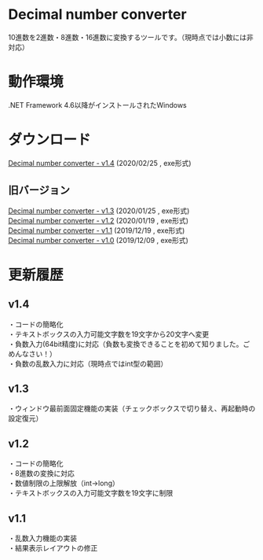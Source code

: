 # Decimal number converter
10進数を2進数・8進数・16進数に変換するツールです。（現時点では小数には非対応）
# 動作環境
.NET Framework 4.6以降がインストールされたWindows
# ダウンロード
[Decimal number converter - v1.4](release/v1.4/Decimal%20number%20converter.exe?raw=true) (2020/02/25 , exe形式)
## 旧バージョン
[Decimal number converter - v1.3](release/v1.3/Decimal%20number%20converter.exe?raw=true) (2020/01/25 , exe形式)<br>
[Decimal number converter - v1.2](release/v1.2/Decimal%20number%20converter.exe?raw=true) (2020/01/19 , exe形式)<br>
[Decimal number converter - v1.1](release/v1.1/Decimal%20number%20converter.exe?raw=true) (2019/12/19 , exe形式)<br>
[Decimal number converter - v1.0](release/v1.0/Decimal%20number%20converter.exe?raw=true) (2019/12/09 , exe形式)
# 更新履歴
## v1.4
・コードの簡略化<br>
・テキストボックスの入力可能文字数を19文字から20文字へ変更<br>
・負数入力(64bit精度)に対応（負数も変換できることを初めて知りました。ごめんなさい！）<br>
・負数の乱数入力に対応（現時点ではint型の範囲）<br>
## v1.3
・ウィンドウ最前面固定機能の実装（チェックボックスで切り替え、再起動時の設定復元）
## v1.2
・コードの簡略化<br>
・8進数の変換に対応<br>
・数値制限の上限解放（int→long）<br>
・テキストボックスの入力可能文字数を19文字に制限<br>
## v1.1
・乱数入力機能の実装<br>
・結果表示レイアウトの修正
